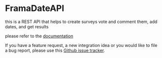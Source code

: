 # FramaDateAPI

this is a REST API that helps to create surveys vote and comment them, add dates, and get results

please refer to the [documentation](http://localhost:8080/swagger-ui.html)

If you have a feature request, a new integration idea or you would like to file a bug report, please use
this [Github issue tracker](https://gitlab.cedricmtta.com/jhidri/framadateapi/-/issues/new).

